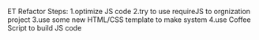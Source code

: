 ET Refactor Steps:
1.optimize JS code
2.try to use requireJS to orgnization project
3.use some new HTML/CSS template to make system
4.use Coffee Script to build JS code